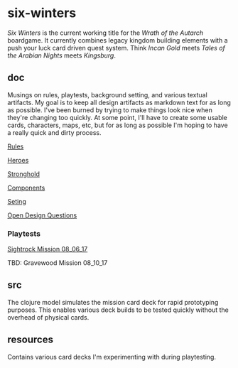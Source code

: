 # six-winters

*Six Winters* is the current working title for the *Wrath of the Autarch* boardgame. It currently combines legacy kingdom building elements with a push your luck card driven quest system. Think *Incan Gold* meets *Tales of the Arabian Nights* meets *Kingsburg*.

## doc

Musings on rules, playtests, background setting, and various textual artifacts. My goal is to keep all design artifacts as markdown text for as long as possible. I've been burned by trying to make things look nice when they're changing too quickly. At some point, I'll have to create some usable cards, characters, maps, etc, but for as long as possible I'm hoping to have a really quick and dirty process.

[Rules](doc/RULES.md)

[Heroes](doc/HEROES.md)

[Stronghold](doc/STRONGHOLD.md)

[Components](doc/COMPONENTS.md)

[Seting](doc/SETTING.md)

[Open Design Questions](doc/QUESTIONS.md)

### Playtests

[Sightrock Mission 08_06_17](doc/playtests/170608_SIGHTROCK_ONE.md)

TBD: Gravewood Mission 08_10_17

## src

The clojure model simulates the mission card deck for rapid prototyping purposes. This enables various deck builds to be tested quickly without the overhead of physical cards.

## resources

Contains various card decks I'm experimenting with during playtesting.